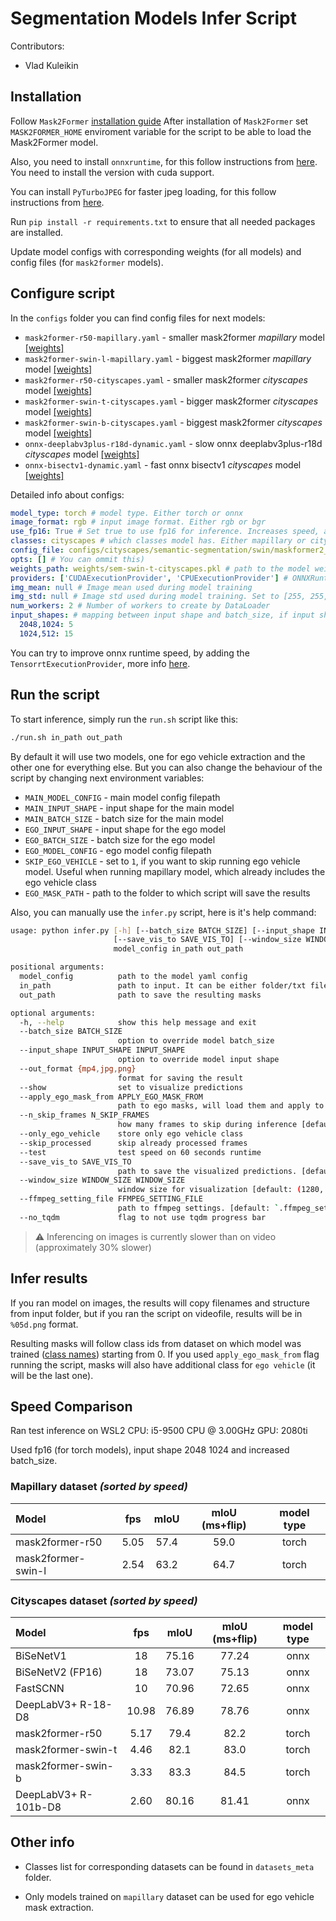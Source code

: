 # Segmentation Models Infer Script

Contributors:
* Vlad Kuleikin

## Installation
Follow `Mask2Former` [installation guide](https://github.com/facebookresearch/Mask2Former/blob/main/INSTALL.md)
After installation of `Mask2Former` set `MASK2FORMER_HOME` enviroment variable for the script to be able to load the Mask2Former model.

Also, you need to install `onnxruntime`, for this follow instructions from [here](https://onnxruntime.ai/docs/install/). You need to install the version with cuda support.

You can install `PyTurboJPEG` for faster jpeg loading, for this follow instructions from [here](https://github.com/lilohuang/PyTurboJPEG).

Run `pip install -r requirements.txt` to ensure that all needed packages are installed.

Update model configs with corresponding weights (for all models) and config files (for `mask2former` models).

<!-- To load onnx weights from repo, install [git-lfs](https://git-lfs.github.com/) and run `git lfs pull` -->

## Configure script
In the `configs` folder you can find config files for next models:
* `mask2former-r50-mapillary.yaml` - smaller mask2former *mapillary* model [\[weights\]](https://dl.fbaipublicfiles.com/maskformer/mask2former/mapillary_vistas/semantic/maskformer_R50_bs16_300k/model_final_6c66d0.pkl)
* `mask2former-swin-l-mapillary.yaml` - biggest mask2former *mapillary* model [\[weights\]](https://dl.fbaipublicfiles.com/maskformer/mask2former/mapillary_vistas/semantic/maskformer2_swin_large_IN21k_384_bs16_300k/model_final_90ee2d.pkl)
* `mask2former-r50-cityscapes.yaml` - smaller mask2former *cityscapes* model [\[weights\]](https://dl.fbaipublicfiles.com/maskformer/mask2former/cityscapes/semantic/maskformer2_R50_bs16_90k/model_final_cc1b1f.pkl)
* `mask2former-swin-t-cityscapes.yaml` - bigger mask2former *cityscapes* model [\[weights\]](https://dl.fbaipublicfiles.com/maskformer/mask2former/cityscapes/semantic/maskformer2_swin_tiny_bs16_90k/model_final_2d58d4.pkl)
* `mask2former-swin-b-cityscapes.yaml` - biggest mask2former *cityscapes* model [\[weights\]](https://dl.fbaipublicfiles.com/maskformer/mask2former/cityscapes/semantic/maskformer2_swin_base_IN21k_384_bs16_90k/model_final_1c6b65.pkl)
* `onnx-deeplabv3plus-r18d-dynamic.yaml` - slow onnx deeplabv3plus-r18d *cityscapes* model [\[weights\]](https://disk.yandex.ru/d/Mosp_kwsLMGZyQ)
* `onnx-bisectv1-dynamic.yaml` - fast onnx bisectv1 *cityscapes* model [\[weights\]](https://disk.yandex.ru/d/Ucsulu2D7_b27A)

Detailed info about configs:
```yaml
model_type: torch # model type. Either torch or onnx
image_format: rgb # input image format. Either rgb or bgr
use_fp16: True # Set true to use fp16 for inference. Increases speed, and possibly subtle decrease in quality [Only for torch model!]
classes: cityscapes # which classes model has. Either mapillary or cityscapes
config_file: configs/cityscapes/semantic-segmentation/swin/maskformer2_swin_tiny_bs16_90k.yaml # path to the detectron2 model config [for torch model]
opts: [] # You can ommit this)
weights_path: weights/sem-swin-t-cityscapes.pkl # path to the model weights
providers: ['CUDAExecutionProvider', 'CPUExecutionProvider'] # ONNXRuntime providers
img_mean: null # Image mean used during model training
img_std: null # Image std used during model training. Set to [255, 255, 255] if need to normalize input
num_workers: 2 # Number of workers to create by DataLoader
input_shapes: # mapping between input shape and batch_size, if input shape outside this mapping is provided, it will use the batch size from the first key
  2048,1024: 5
  1024,512: 15
```

You can try to improve onnx runtime speed, by adding the `TensorrtExecutionProvider`, more info [here](https://onnxruntime.ai/docs/execution-providers/TensorRT-ExecutionProvider.html).


## Run the script
To start inference, simply run the `run.sh` script like this:
```bash
./run.sh in_path out_path
```

By default it will use two models, one for ego vehicle extraction and the other one for everything else.
But you can also change the behaviour of the script by changing next environment variables:
* `MAIN_MODEL_CONFIG` - main model config filepath
* `MAIN_INPUT_SHAPE` - input shape for the main model
* `MAIN_BATCH_SIZE` - batch size for the main model
* `EGO_INPUT_SHAPE` - input shape for the ego model
* `EGO_BATCH_SIZE` - batch size for the ego model
* `EGO_MODEL_CONFIG` - ego model config filepath
* `SKIP_EGO_VEHICLE` - set to `1`, if you want to skip running ego vehicle model. Useful when running mapillary model, which already includes the ego vehicle class
* `EGO_MASK_PATH` - path to the folder to which script will save the results

Also, you can manually use the `infer.py` script, here is it's help command:
```bash
usage: python infer.py [-h] [--batch_size BATCH_SIZE] [--input_shape INPUT_SHAPE INPUT_SHAPE] [--out_format {mp4,jpg,png}] [--show] [--apply_ego_mask_from APPLY_EGO_MASK_FROM] [--n_skip_frames N_SKIP_FRAMES] [--only_ego_vehicle] [--skip_processed] [--test]
                       [--save_vis_to SAVE_VIS_TO] [--window_size WINDOW_SIZE WINDOW_SIZE] [--ffmpeg_setting_file FFMPEG_SETTING_FILE] [--no_tqdm]
                       model_config in_path out_path

positional arguments:
  model_config          path to the model yaml config
  in_path               path to input. It can be either folder/txt file with image paths/videofile.
  out_path              path to save the resulting masks

optional arguments:
  -h, --help            show this help message and exit
  --batch_size BATCH_SIZE
                        option to override model batch_size
  --input_shape INPUT_SHAPE INPUT_SHAPE
                        option to override model input shape
  --out_format {mp4,jpg,png}
                        format for saving the result
  --show                set to visualize predictions
  --apply_ego_mask_from APPLY_EGO_MASK_FROM
                        path to ego masks, will load them and apply to predictions
  --n_skip_frames N_SKIP_FRAMES
                        how many frames to skip during inference [default: 0]
  --only_ego_vehicle    store only ego vehicle class
  --skip_processed      skip already processed frames
  --test                test speed on 60 seconds runtime
  --save_vis_to SAVE_VIS_TO
                        path to save the visualized predictions. [default: None]
  --window_size WINDOW_SIZE WINDOW_SIZE
                        window size for visualization [default: (1280, 720)]
  --ffmpeg_setting_file FFMPEG_SETTING_FILE
                        path to ffmpeg settings. [default: `.ffmpeg_settings.yaml`]
  --no_tqdm             flag to not use tqdm progress bar
```

> :warning: Inferencing on images is currently slower than on video (approximately 30% slower)

## Infer results
If you ran model on images, the results will copy filenames and structure from input folder, but if you ran the script on videofile, results will be in `%05d.png` format.

Resulting masks will follow class ids from dataset on which model was trained ([class names](#other-info)) starting from 0. If you used `apply_ego_mask_from` flag running the script, masks will also have additional class for `ego vehicle` (it will be the last one).

## Speed Comparison
Ran test inference on WSL2 CPU: i5-9500 CPU @ 3.00GHz GPU: 2080ti

Used fp16 (for torch models), input shape 2048 1024 and increased batch_size.

### Mapillary dataset *(sorted by speed)*
| Model              | fps   | mIoU	| mIoU (ms+flip) | model type |
|:------------------ |:-----:|:----:|:--------------:|:----------:|
| mask2former-r50    | 5.05  | 57.4 | 59.0           | torch      |
| mask2former-swin-l | 2.54  | 63.2 | 64.7           | torch      |

### Cityscapes dataset *(sorted by speed)*

| Model                 | fps   | mIoU	| mIoU (ms+flip) | model type |
|:--------------------- |:-----:|:-----:|:--------------:|:----------:|
| BiSeNetV1 	          | 18	  | 75.16 | 77.24          | onnx       |
| BiSeNetV2 (FP16)      | 18    | 73.07 | 75.13          | onnx       |
| FastSCNN              | 10    | 70.96 | 72.65          | onnx       |
| DeepLabV3+	R-18-D8	  | 10.98 | 76.89 | 78.76          | onnx       |
| mask2former-r50       | 5.17  | 79.4  | 82.2           | torch      |
| mask2former-swin-t    | 4.46  | 82.1  | 83.0           | torch      |
| mask2former-swin-b    | 3.33  | 83.3  | 84.5           | torch      |
| DeepLabV3+	R-101b-D8 | 2.60	| 80.16 | 81.41          | onnx       |

## Other info
* Classes list for corresponding datasets can be found in `datasets_meta` folder.

* Only models trained on `mapillary` dataset can be used for ego vehicle mask extraction.
